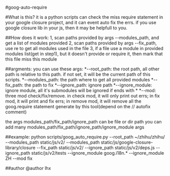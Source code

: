 #goog-auto-require

#What is this?
it is a python scripts can check the miss require statement in your google closure project,
and it can event auto fix the errs.
if you  use google closure lib in your js, then it may be helpfull to you.

##How does it work:
1, scan paths provided by args --modules_path, and get a list of modules provided
2, scan paths provided by args --fix_path, use re to get all modules used in the file
3, if a file use a module in provided modules list(get in step1), but it doesn't provide or require it, then mark that this file miss this module

##argments:
you can use these args:
*--root_path: the root path, all other path is relative to this path. if not set, it will be the current path of this scripts.
*--modules_path: the path where to get all provided modules
*--fix_path: the path to fix
*--ignore_path: ignore path
*--ignore_module: ignore module, all it's submodules will be ignored if ends with *
*--mod: three mod check/fix/remove. in check mod, it will only print out errs; in fix mod, it will print and fix errs; in remove mod, it will remove all the goog.require statement generate by this tool(depend on the // autofix comment)

the args modules_path/fix_path/ignore_path can be file or dir path
you can add many modules_path/fix_path/ignore_path/ignore_module args

##example:
    python scripts/goog_auto_require.py
        --root_path ~/zhihu/zhihu/
        --modules_path static/js/v2/
        --modules_path static/js/google-closure-library/closure
        --fix_path static/js/v2/
        --ignore_path static/js/v2/deps.js
        --ignore_path static/js/v2/tests
        --ignore_module goog.i18n.*
        --ignore_module ZH
        --mod fix

##author
@author lhx

